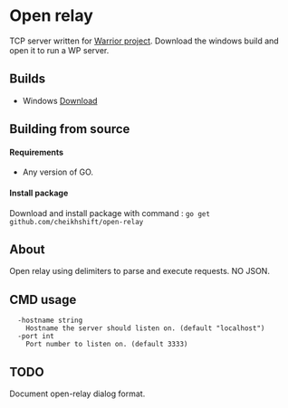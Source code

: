 
# Open relay

TCP server written for [Warrior project](https://cheikhseck.itch.io/warrior-project). Download the windows build and open it to run a WP server.

## Builds
- Windows [Download](https://github.com/cheikhshift/open-relay/raw/master/open-relay.exe)

## Building from source

#### Requirements 
- Any version of GO.

#### Install package
Download and install package with command : `go get github.com/cheikhshift/open-relay`

## About

Open relay using delimiters to parse and execute requests. NO JSON.

## CMD usage

	  -hostname string
    	Hostname the server should listen on. (default "localhost")
 	  -port int
    	Port number to listen on. (default 3333)
	
## TODO
Document open-relay dialog format.
